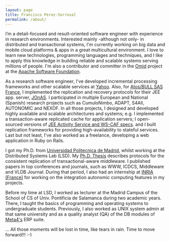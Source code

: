 ```yaml
---
layout: page
title: Francisco Perez-Sorrosal
permalink: /about/
---
```


I’m a detail-focused and result-oriented software engineer with experience in research environments. Interested mainly
-although not only- in distributed and transactional systems, I'm currently working on big data and mobile cloud
platforms & apps in a great multicultural environment. I love to learn new technologies, programming languages and
techniques, and I like to apply this knowledge in building reliable and scalable systems serving millions of people.
I'm also a contributor and committer in the [Omid](http://omid.incubator.apache.org/) project at the
[Apache Software Foundation](http://www.apache.org/).

As a research software engineer, I've developed incremental processing frameworks and other scalable services at
[Yahoo](https://www.yahoo.com/). Also, for [Atos/BULL SAS France](http://www.bull.com/), I implemented the replication
and recovery protocols for their JEE app. server, [JOnAS](https://en.wikipedia.org/wiki/JOnAS). I participated in
multiple European and National (Spanish) research projects such as CumuloNimbo, ADAPT, S4All, AUTONOMIC and NEXOF. 
In all those projects, I designed and developed highly available and scalable architectures and systems; e.g. I
implemented a transaction-aware replicated cache for application servers; I open-sourced versions of 
[JEE Activity Service and WS-CAF specs](http://download.forge.ow2.org/jass/). and I built replication frameworks for
providing high-availability to stateful services. Last but not least, I've also worked as a freelance, developing a web
application in Ruby on Rails.

I got my Ph.D. from [Universidad Politecnica de Madrid](https://www.fi.upm.es/), whilst working at the Distributed
Systems Lab (LSD). My [Ph.D. Thesis]({{site.baseurl}}/docs/phd/MiddlewareForHighAvailableAndScalableMultiTierAndServiceOrientedArchitectures-FranciscoPerezSorrosal-PhDThesis.pdf)
describes protocols for the consistent replication of transactional-aware middleware. I published papers in top
conferences and journals, such as WWW, ICDCS, Middleware and VLDB Journal. During that period, I also had an internship
at [INRIA (France)](http://www.inria.fr/en/) for working on the integration autonomic computing features in my projects.

Before my time at LSD, I worked as lecturer at the Madrid Campus of the School of CS of Univ. Pontificia de Salamanca
during two academic years. There, I taught the basics of programming and operating systems to undergraduate students.
Previously, I also worked as UNIX system admin at that same university and as a quality analyst (QA) of the DB modules
of [Meta4's](http://www.meta4.com/) ERP suite.

... All those moments will be lost in time, like tears in rain. Time to move forward!!! :-)